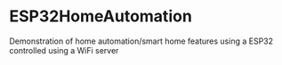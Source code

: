 # ESP32HomeAutomation
Demonstration of home automation/smart home features using a ESP32 controlled using a WiFi server
